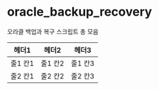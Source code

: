 # oracle_backup_recovery

오라클 백업과 복구 스크립트 총 모음

| 헤더1 | 헤더2 | 헤더3 |
| --- | --- | --- |
| 줄1 칸1 | 줄1 칸2 | 줄1 칸3 |
| 줄2 칸1 | 줄2 칸2 | 줄2 칸3 |
